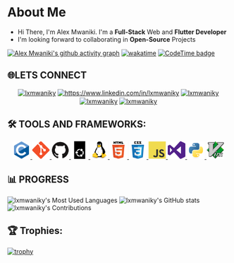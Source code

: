 # About Me
 - Hi There, I'm Alex Mwaniki. I'm a **Full-Stack** Web and **Flutter Developer**
 - I'm looking forward to collaborating in **Open-Source** Projects

[![Alex Mwaniki's github activity graph](https://github-readme-activity-graph.vercel.app/graph?username=lxmwaniky&bg_color=0d1117&color=58a6ff&line=6effe6&point=ffffff&area=true&hide_border=true&width=800&height=500&custom=wave&border_radius=20)](https://github.com/lxmwaniky/)
[![wakatime](https://wakatime.com/badge/user/018ca1cf-4e5f-42b9-90f3-aabb55ecea4a.svg)](https://wakatime.com/@018ca1cf-4e5f-42b9-90f3-aabb55ecea4a)
[![CodeTime badge](https://img.shields.io/endpoint?style=social&url=https%3A%2F%2Fapi.codetime.dev%2Fshield%3Fid%3D23483%26project%3D%26in%3D0)](https://codetime.dev)
## 🌐LETS CONNECT
<p align="center">
<a href="https://twitter.com/lxmwaniky" target="blank"><img align="center" src="https://raw.githubusercontent.com/rahuldkjain/github-profile-readme-generator/master/src/images/icons/Social/twitter.svg" alt="lxmwaniky" height="30" width="40" /></a>
<a href="https://linkedin.com/in/lxmwaniky" target="blank"><img align="center" src="https://raw.githubusercontent.com/rahuldkjain/github-profile-readme-generator/master/src/images/icons/Social/linked-in-alt.svg" alt="https://www.linkedin.com/in/lxmwaniky" height="30" width="40" /></a>
<a href="https://instagram.com/lxmwaniky" target="blank"><img align="center" src="https://raw.githubusercontent.com/rahuldkjain/github-profile-readme-generator/master/src/images/icons/Social/instagram.svg" alt="lxmwaniky" height="30" width="40" /></a>
<a href="https://discordapp.com/users/1004382002700627969" target="blank"><img align="center" src="https://raw.githubusercontent.com/rahuldkjain/github-profile-readme-generator/master/src/images/icons/Social/discord.svg" alt="lxmwaniky" height="30" width="40" /></a>
<a href="https://wa.me/+254701343452" target="blank"><img align="center" src="https://raw.githubusercontent.com/rahuldkjain/github-profile-readme-generator/master/src/images/icons/Social/whatsapp.svg" alt="lxmwaniky" height="30" width="40" /></a>
</p>

## 🛠️ TOOLS AND FRAMEWORKS:
<p align="center">
<a href="https://www.cprogramming.com/" target="_blank" rel="noreferrer">
  <img src="https://raw.githubusercontent.com/devicons/devicon/master/icons/c/c-original.svg" alt="C" width="40" height="40"/>
</a>
<a href="https://git-scm.com/" target="_blank" rel="noreferrer">
  <img src="https://raw.githubusercontent.com/devicons/devicon/master/icons/git/git-original.svg" alt="Git" width="40" height="40"/>
</a>
<a href="https://github.com/" target="_blank" rel="noreferrer">
  <img src="https://raw.githubusercontent.com/devicons/devicon/master/icons/github/github-original.svg" alt="GitHub" width="40" height="40"/>
</a>
<a href="https://ubuntu.com/" target="_blank" rel="noreferrer">
  <img src="https://raw.githubusercontent.com/devicons/devicon/master/icons/ubuntu/ubuntu-plain.svg" alt="Ubuntu" width="40" height="40"/>
</a>
<a href="https://www.linux.org/" target="_blank" rel="noreferrer">
  <img src="https://raw.githubusercontent.com/devicons/devicon/master/icons/linux/linux-original.svg" alt="Linux" width="40" height="40"/>
</a>
<a href="https://developer.mozilla.org/en-US/docs/Web/HTML" target="_blank" rel="noreferrer">
  <img src="https://raw.githubusercontent.com/devicons/devicon/master/icons/html5/html5-original-wordmark.svg" alt="HTML" width="40" height="40"/>
</a>
<a href="https://developer.mozilla.org/en-US/docs/Web/CSS" target="_blank" rel="noreferrer">
  <img src="https://raw.githubusercontent.com/devicons/devicon/master/icons/css3/css3-original-wordmark.svg" alt="CSS" width="40" height="40"/>
</a>
<a href="https://developer.mozilla.org/en-US/docs/Web/JavaScript" target="_blank" rel="noreferrer">
  <img src="https://raw.githubusercontent.com/devicons/devicon/master/icons/javascript/javascript-original.svg" alt="JavaScript" width="40" height="40"/>
</a>
<a href="https://code.visualstudio.com/" target="_blank" rel="noreferrer">
  <img src="https://raw.githubusercontent.com/devicons/devicon/master/icons/visualstudio/visualstudio-plain.svg" alt="VSCode" width="40" height="40"/>
</a>
<a href="https://www.python.org/" target="_blank" rel="noreferrer">
  <img src="https://raw.githubusercontent.com/devicons/devicon/master/icons/python/python-original.svg" alt="Python" width="40" height="40"/>
</a>
<a href="https://www.vim.org/" target="_blank" rel="noreferrer">
  <img src="https://raw.githubusercontent.com/devicons/devicon/master/icons/vim/vim-original.svg" alt="Vim" width="40" height="40"/>
</a>
</p>




## 📊 PROGRESS
![lxmwaniky's Most Used Languages](https://github-readme-stats.vercel.app/api/top-langs/?username=lxmwaniky&layout=compact&theme=dark)
![lxmwaniky's GitHub stats](https://github-readme-stats.vercel.app/api?username=lxmwaniky&show_icons=true&theme=dark) <br>
![lxmwaniky's Contributions](https://github-readme-streak-stats.herokuapp.com/?user=lxmwaniky&theme=dark) <br>


## 🏆 Trophies:
[![trophy](https://github-profile-trophy.vercel.app/?username=lxmwaniky&theme=darkhub)](https://github.com/ryo-ma/github-profile-trophy)












